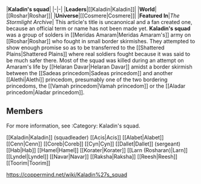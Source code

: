 |**Kaladin's squad**|
|-|-|
|**Leaders**|[[Kaladin\|Kaladin]]|
|**World**|[[Roshar\|Roshar]]|
|**Universe**|[[Cosmere\|Cosmere]]|
|**Featured In**|*The Stormlight Archive*|
This article's title is uncanonical and a fan created one, because an official term or name has not been made yet.
**Kaladin's squad** was a group of solders in [[Meridas Amaram\|Meridas Amaram's]] army on [[Roshar\|Roshar]] who fought in small border skirmishes. They attempted to show enough promise so as to be transferred to the [[Shattered Plains\|Shattered Plains]] where real soldiers fought because it was said to be much safer there. Most of the squad was killed during an attempt on Amaram's life by [[Helaran Davar\|Helaran Davar]] amidst a border skirmish between the [[Sadeas princedom\|Sadeas princedom]] and another [[Alethi\|Alethi]] princedom, presumably one of the two bordering princedoms, the [[Vamah princedom\|Vamah princedom]] or the [[Aladar princedom\|Aladar princedom]].


## Members
For more information, see :Category: Kaladin's squad.

[[Kaladin\|Kaladin]] (squadleader)
[[Acis\|Acis]]
[[Alabet\|Alabet]]
[[Cenn\|Cenn]]
[[Coreb\|Coreb]]
[[Cyn\|Cyn]]
[[Dallet\|Dallet]] (sergeant)
[[Hab\|Hab]]
[[Hamel\|Hamel]]
[[Korater\|Korater]]
[[Larn (Rosharan)\|Larn]]
[[Lyndel\|Lyndel]]
[[Navar\|Navar]]
[[Raksha\|Raksha]]
[[Reesh\|Reesh]]
[[Toorim\|Toorim]]



https://coppermind.net/wiki/Kaladin%27s_squad